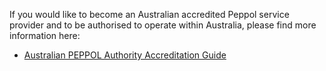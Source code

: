 If you would like to become an Australian accredited Peppol service provider and to be authorised to operate within Australia, please find more information here:
* [Australian PEPPOL Authority Accreditation Guide](https://softwaredevelopers.ato.gov.au/e-invoicing-accreditation-process)

